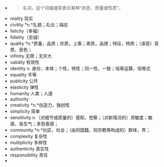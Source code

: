 - >名词，这个词缀通常表示某种“状态、质量或性质”。
- reality 现实
- civility *n.*礼貌；礼仪；端庄
- felicity（幸福）
- fidelity（忠诚）
- quality *n.*质量，品质；优质，上乘；素质，品德；特征，特质；（语音）音质，音色；
- infinity 无限；无穷大
- validity 有效性
- identity n. 身份，本体；个性，特性；同一性，一致；恒等运算，恒等式
- equality 平等
- publicity 公开
- elasticity 弹性
- humanity 人类；人道
- authority
- creativity *n.*创造力，独创性
- simplicity 简单
- sensitivity *n.*（对细节或质量的）感知，觉察；（对新情况的）灵敏度；敏感，易生气；多愁善感；
- community *n.*社区，社会；（由同国籍、同宗教等构成的）群体，界；
- complexity 复杂性
- multiplicity 多样性
- authenticity 真实性
- responsibility 责任
-